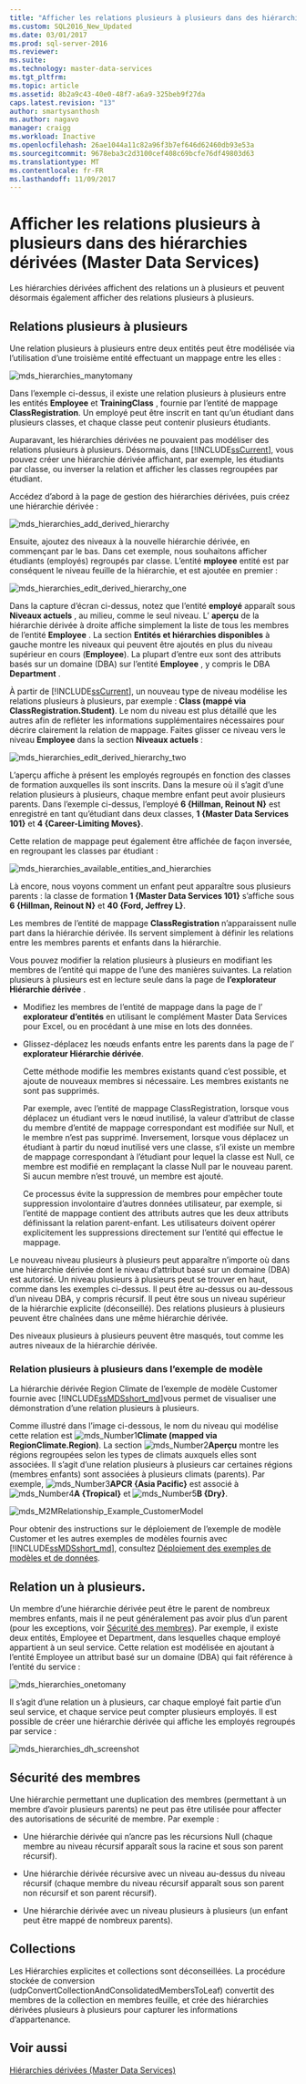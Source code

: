 ```yaml
---
title: "Afficher les relations plusieurs à plusieurs dans des hiérarchies dérivées (Master Data Services) | Microsoft Docs"
ms.custom: SQL2016_New_Updated
ms.date: 03/01/2017
ms.prod: sql-server-2016
ms.reviewer: 
ms.suite: 
ms.technology: master-data-services
ms.tgt_pltfrm: 
ms.topic: article
ms.assetid: 8b2a9c43-40e0-48f7-a6a9-325beb9f27da
caps.latest.revision: "13"
author: smartysanthosh
ms.author: nagavo
manager: craigg
ms.workload: Inactive
ms.openlocfilehash: 26ae1044a11c82a96f3b7ef646d62460db93e53a
ms.sourcegitcommit: 9678eba3c2d3100cef408c69bcfe76df49803d63
ms.translationtype: MT
ms.contentlocale: fr-FR
ms.lasthandoff: 11/09/2017
---
```

# <a name="show-many-to-many-relationships-in-derived-hierarchies-master-data-services"></a>Afficher les relations plusieurs à plusieurs dans des hiérarchies dérivées (Master Data Services)
  Les hiérarchies dérivées affichent des relations un à plusieurs et peuvent désormais également afficher des relations plusieurs à plusieurs.  
  
## <a name="many-to-many-m2m-relationships"></a>Relations plusieurs à plusieurs  
 Une relation plusieurs à plusieurs entre deux entités peut être modélisée via l’utilisation d’une troisième entité effectuant un mappage entre les elles :  
  
 ![mds_hierarchies_manytomany](../master-data-services/media/mds-hierarchies-manytomany.png "mds_hierarchies_manytomany")  
  
 Dans l’exemple ci-dessus, il existe une relation plusieurs à plusieurs entre les entités **Employee** et **TrainingClass** , fournie par l’entité de mappage **ClassRegistration**. Un employé peut être inscrit en tant qu’un étudiant dans plusieurs classes, et chaque classe peut contenir plusieurs étudiants.  
  
 Auparavant, les hiérarchies dérivées ne pouvaient pas modéliser des relations plusieurs à plusieurs. Désormais, dans [!INCLUDE[ssCurrent](../includes/sscurrent-md.md)], vous pouvez créer une hiérarchie dérivée affichant, par exemple, les étudiants par classe, ou inverser la relation et afficher les classes regroupées par étudiant.  
  
 Accédez d’abord à la page de gestion des hiérarchies dérivées, puis créez une hiérarchie dérivée :  
  
 ![mds_hierarchies_add_derived_hierarchy](../master-data-services/media/mds-hierarchies-add-derived-hierarchy.png "mds_hierarchies_add_derived_hierarchy")  
  
 Ensuite, ajoutez des niveaux à la nouvelle hiérarchie dérivée, en commençant par le bas. Dans cet exemple, nous souhaitons afficher étudiants (employés) regroupés par classe. L’entité **mployee** entité est par conséquent le niveau feuille de la hiérarchie, et est ajoutée en premier :  
  
 ![mds_hierarchies_edit_derived_hierarchy_one](../master-data-services/media/mds-hierarchies-edit-derived-hierarchy-one.PNG "mds_hierarchies_edit_derived_hierarchy_one")  
  
 Dans la capture d’écran ci-dessus, notez que l’entité **employé** apparaît sous **Niveaux actuels** , au milieu, comme le seul niveau. L’ **aperçu** de la hiérarchie dérivée à droite affiche simplement la liste de tous les membres de l’entité **Employee** . La section **Entités et hiérarchies disponibles** à gauche montre les niveaux qui peuvent être ajoutés en plus du niveau supérieur en cours (**Employee**). La plupart d’entre eux sont des attributs basés sur un domaine (DBA) sur l’entité **Employee** , y compris le DBA **Department** .  
  
 À partir de [!INCLUDE[ssCurrent](../includes/sscurrent-md.md)], un nouveau type de niveau modélise les relations plusieurs à plusieurs, par exemple : **Class (mappé via ClassRegistration.Student)**. Le nom du niveau est plus détaillé que les autres afin de refléter les informations supplémentaires nécessaires pour décrire clairement la relation de mappage. Faites glisser ce niveau vers le niveau **Employee** dans la section **Niveaux actuels** :  
  
 ![mds_hierarchies_edit_derived_hierarchy_two](../master-data-services/media/mds-hierarchies-edit-derived-hierarchy-two.PNG "mds_hierarchies_edit_derived_hierarchy_two")  
  
 L’aperçu affiche à présent les employés regroupés en fonction des classes de formation auxquelles ils sont inscrits. Dans la mesure où il s’agit d’une relation plusieurs à plusieurs, chaque membre enfant peut avoir plusieurs parents. Dans l’exemple ci-dessus, l’employé **6 {Hillman, Reinout N}** est enregistré en tant qu’étudiant dans deux classes, **1 {Master Data Services 101}** et **4 {Career-Limiting Moves}**.  
  
 Cette relation de mappage peut également être affichée de façon inversée, en regroupant les classes par étudiant :  
  
 ![mds_hierarchies_available_entities_and_hierarchies](../master-data-services/media/mds-hierarchies-available-entities-and-hierarchies.PNG "mds_hierarchies_available_entities_and_hierarchies")  
  
 Là encore, nous voyons comment un enfant peut apparaître sous plusieurs parents : la classe de formation **1 {Master Data Services 101}** s’affiche sous **6 {Hillman, Reinout N}** et **40 {Ford, Jeffrey L}**.  
  
 Les membres de l’entité de mappage **ClassRegistration** n’apparaissent nulle part dans la hiérarchie dérivée. Ils servent simplement à définir les relations entre les membres parents et enfants dans la hiérarchie.  
  
 Vous pouvez modifier la relation plusieurs à plusieurs en modifiant les membres de l’entité qui mappe de l’une des manières suivantes. La relation plusieurs à plusieurs est en lecture seule dans la page de **l’explorateur Hiérarchie dérivée** .  
  
-   Modifiez les membres de l’entité de mappage dans la page de l’ **explorateur d’entités** en utilisant le complément Master Data Services pour Excel, ou en procédant à une mise en lots des données.  
  
-   Glissez-déplacez les nœuds enfants entre les parents dans la page de l’ **explorateur Hiérarchie dérivée**.  
  
     Cette méthode modifie les membres existants quand c’est possible, et ajoute de nouveaux membres si nécessaire. Les membres existants ne sont pas supprimés.  
  
     Par exemple, avec l’entité de mappage ClassRegistration, lorsque vous déplacez un étudiant vers le nœud inutilisé, la valeur d’attribut de classe du membre d’entité de mappage correspondant est modifiée sur Null, et le membre n’est pas supprimé. Inversement, lorsque vous déplacez un étudiant à partir du nœud inutilisé vers une classe, s’il existe un membre de mappage correspondant à l’étudiant pour lequel la classe est Null, ce membre est modifié en remplaçant la classe Null par le nouveau parent. Si aucun membre n’est trouvé, un membre est ajouté.  
  
     Ce processus évite la suppression de membres pour empêcher toute suppression involontaire d’autres données utilisateur, par exemple, si l’entité de mappage contient des attributs autres que les deux attributs définissant la relation parent-enfant. Les utilisateurs doivent opérer explicitement les suppressions directement sur l’entité qui effectue le mappage.  
  
 Le nouveau niveau plusieurs à plusieurs peut apparaître n’importe où dans une hiérarchie dérivée dont le niveau d’attribut basé sur un domaine (DBA) est autorisé. Un niveau plusieurs à plusieurs peut se trouver en haut, comme dans les exemples ci-dessus. Il peut être au-dessus ou au-dessous d’un niveau DBA, y compris récursif. Il peut être sous un niveau supérieur de la hiérarchie explicite (déconseillé). Des relations plusieurs à plusieurs peuvent être chaînées dans une même hiérarchie dérivée.  
  
 Des niveaux plusieurs à plusieurs peuvent être masqués, tout comme les autres niveaux de la hiérarchie dérivée.  
   
### <a name="M2MSample"></a> Relation plusieurs à plusieurs dans l’exemple de modèle  
La hiérarchie dérivée Region Climate de l’exemple de modèle Customer fournie avec [!INCLUDE[ssMDSshort_md](../includes/ssmdsshort-md.md)]vous permet de visualiser une démonstration d’une relation plusieurs à plusieurs.   
  
Comme illustré dans l’image ci-dessous, le nom du niveau qui modélise cette relation est ![mds_Number1](../master-data-services/media/mds-number1.png)**Climate (mapped via RegionClimate.Region)**. La section ![mds_Number2](../master-data-services/media/mds-number2.png)**Aperçu** montre les régions regroupées selon les types de climats auxquels elles sont associées. Il s’agit d’une relation plusieurs à plusieurs car certaines régions (membres enfants) sont associées à plusieurs climats (parents). Par exemple, ![mds_Number3](../master-data-services/media/mds-number3.png)**APCR {Asia Pacific}** est associé à ![mds_Number4](../master-data-services/media/mds-number4.png)**A {Tropical}** et ![mds_Number5](../master-data-services/media/mds-number5.png)**B {Dry}**.  
  
![mds_M2MRelationship_Example_CustomerModel](../master-data-services/media/mds-m2mrelationship-example-customermodel.png)  
  
Pour obtenir des instructions sur le déploiement de l’exemple de modèle Customer et les autres exemples de modèles fournis avec [!INCLUDE[ssMDSshort_md](../includes/ssmdsshort-md.md)], consultez [Déploiement des exemples de modèles et de données](~/master-data-services/sql-server-samples-model-deployment-packages-mds.md).   
  
## <a name="one-many-relationship"></a>Relation un à plusieurs.  
 Un membre d’une hiérarchie dérivée peut être le parent de nombreux membres enfants, mais il ne peut généralement pas avoir plus d’un parent (pour les exceptions, voir [Sécurité des membres](#bkmk_member_security)). Par exemple, il existe deux entités, Employee et Department, dans lesquelles chaque employé appartient à un seul service. Cette relation est modélisée en ajoutant à l’entité Employee un attribut basé sur un domaine (DBA) qui fait référence à l’entité du service :  
  
 ![mds_hierarchies_onetomany](../master-data-services/media/mds-hierarchies-onetomany.png "mds_hierarchies_onetomany")  
  
 Il s’agit d’une relation un à plusieurs, car chaque employé fait partie d’un seul service, et chaque service peut compter plusieurs employés. Il est possible de créer une hiérarchie dérivée qui affiche les employés regroupés par service :  
  
 ![mds_hierarchies_dh_screenshot](../master-data-services/media/mds-hierarchies-dh-screenshot.png "mds_hierarchies_dh_screenshot")  
  
##  <a name="bkmk_member_security"></a> Sécurité des membres  
 Une hiérarchie permettant une duplication des membres (permettant à un membre d’avoir plusieurs parents) ne peut pas être utilisée pour affecter des autorisations de sécurité de membre. Par exemple :  
  
-   Une hiérarchie dérivée qui n’ancre pas les récursions Null (chaque membre au niveau récursif apparaît sous la racine et sous son parent récursif).  
  
-   Une hiérarchie dérivée récursive avec un niveau au-dessus du niveau récursif (chaque membre du niveau récursif apparaît sous son parent non récursif et son parent récursif).  
  
-   Une hiérarchie dérivée avec un niveau plusieurs à plusieurs (un enfant peut être mappé de nombreux parents).  
  
## <a name="collections"></a>Collections  
 Les Hiérarchies explicites et collections sont déconseillées. La procédure stockée de conversion (udpConvertCollectionAndConsolidatedMembersToLeaf) convertit des membres de la collection en membres feuille, et crée des hiérarchies dérivées plusieurs à plusieurs pour capturer les informations d’appartenance.  
  
## <a name="see-also"></a>Voir aussi  
 [Hiérarchies dérivées &#40;Master Data Services&#41;](../master-data-services/derived-hierarchies-master-data-services.md)  
  
  

